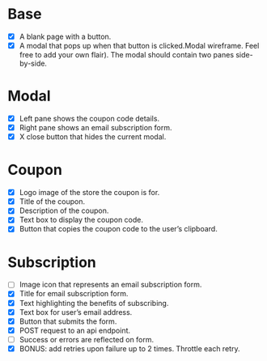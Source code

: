# Base
- [x] A blank page with a button.
- [x] A modal that pops up when that button is clicked.Modal wireframe. Feel free to add your own flair). The modal should contain two panes side-by-side.

# Modal

- [x] Left pane shows the coupon code details.
- [x] Right pane shows an email subscription form.
- [x] X close button that hides the current modal.

# Coupon

- [x] Logo image of the store the coupon is for.
- [x] Title of the coupon.
- [x] Description of the coupon.
- [x] Text box to display the coupon code.
- [x] Button that copies the coupon code to the user’s clipboard.

# Subscription

- [ ] Image icon that represents an email subscription form.
- [x] Title for email subscription form.
- [x] Text highlighting the benefits of subscribing.
- [x] Text box for user’s email address.
- [x] Button that submits the form.
- [x] POST request to an api endpoint.
- [ ] Success or errors are reflected on form.
- [x] BONUS: add retries upon failure up to 2 times. Throttle each retry.